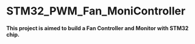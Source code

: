 # STM32_PWM_Fan_MoniController
#### This project is aimed to build a Fan Controller and Monitor with STM32 chip. 
